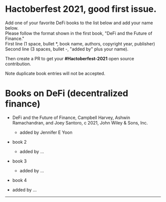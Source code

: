 # Hactoberfest 2021, good first issue.  

Add one of your favorite DeFi books to the list below and add your name below.   
Please follow the format shown in the first book, "DeFi and the Future of Finance."   
First line (1 space, bullet \*, book name, authors, copyright year, publisher)   
Second line (3 spaces, bullet \-, "added by" plus your name).   

Then create a PR to get your **\#Hactoberfest-2021** open source contribution.    

Note duplicate book entries will not be accepted.  

# Books on DeFi (decentralized finance)  

 * DeFi and the Future of Finance, Campbell Harvey, Ashwin Ramachandran, and Joey Santoro, c 2021, John Wiley & Sons, Inc.  
   - added by Jennifer E Yoon 
   
 * book 2  
   - added by ...  
   
 * book 3 
   - added by ...  

 * book 4 
  - added by ...  




----  








